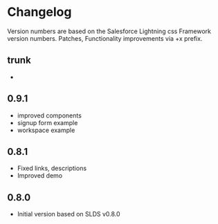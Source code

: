 # Changelog

Version numbers are based on the Salesforce Lightning css Framework version numbers. 
Patches, Functionality improvements via +x prefix.

## trunk

- 

## 0.9.1

- improved components
- signup form example
- workspace example

## 0.8.1

- Fixed links, descriptions
- Improved demo

## 0.8.0

- Initial version based on SLDS v0.8.0


